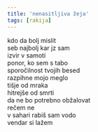 ```yaml
---
title: 'nenasitljiva žeja'
tags: [rakija]
---
```

kdo da bolj mislit\
seb najbolj kar jz sam\
izvir v samoti\
ponor, ko sem s tabo\
sporočilnost tvojih besed\
razpihne mojo meglo\
tišje od mraka\
hitrejše od smrti\
da ne bo potrebno obžalovat\
rečem ne\
v sahari rabiš sam vodo\
vendar si lažem
